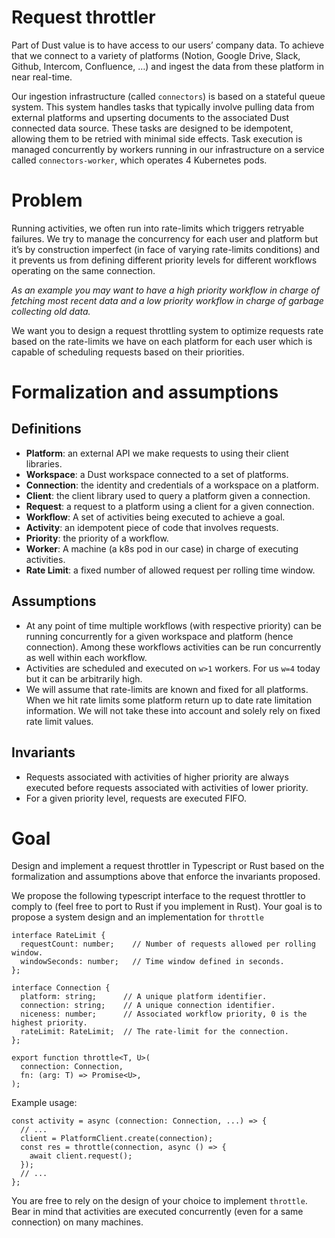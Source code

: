 # Request throttler

Part of Dust value is to have access to our users’ company data. To achieve that we connect to a variety of platforms (Notion, Google Drive, Slack, Github, Intercom, Confluence, …) and ingest the data from these platform in near real-time.

Our ingestion infrastructure (called `connectors`) is based on a stateful queue system. This system handles tasks that typically involve pulling data from external platforms and upserting documents to the associated Dust connected data source. These tasks are designed to be idempotent, allowing them to be retried with minimal side effects. Task execution is managed concurrently by workers running in our infrastructure on a service called `connectors-worker`, which operates 4 Kubernetes pods.

# Problem

Running activities, we often run into rate-limits which triggers retryable failures. We try to manage the concurrency for each user and platform but it’s by construction imperfect (in face of varying rate-limits conditions) and it prevents us from defining different priority levels for different workflows operating on the same connection.

*As an example you may want to have a high priority workflow in charge of fetching most recent data and a low priority workflow in charge of garbage collecting old data.*

We want you to design a request throttling system to optimize requests rate based on the rate-limits we have on each platform for each user which is capable of scheduling requests based on their priorities.

# Formalization and assumptions

## Definitions

- **Platform**: an external API we make requests to using their client libraries.
- **Workspace**: a Dust workspace connected to a set of platforms.
- **Connection**: the identity and credentials of a workspace on a platform.
- **Client**: the client library used to query a platform given a connection.
- **Request**: a request to a platform using a client for a given connection.
- **Workflow**: A set of activities being executed to achieve a goal.
- **Activity**: an idempotent piece of code that involves requests.
- **Priority**: the priority of a workflow.
- **Worker**: A machine (a k8s pod in our case) in charge of executing activities.
- **Rate Limit**: a fixed number of allowed request per rolling time window.

## Assumptions

- At any point of time multiple workflows (with respective priority) can be running concurrently for a given workspace and platform (hence connection). Among these workflows activities can be run concurrently as well within each workflow.
- Activities are scheduled and executed on `w>1` workers. For us `w=4` today but it can be arbitrarily high.
- We will assume that rate-limits are known and fixed for all platforms. When we hit rate limits some platform return up to date rate limitation information. We will not take these into account and solely rely on fixed rate limit values.

## Invariants

- Requests associated with activities of higher priority are always executed before requests associated with activities of lower priority.
- For a given priority level, requests are executed FIFO.

# Goal

Design and implement a request throttler in Typescript or Rust based on the formalization and assumptions above that enforce the invariants proposed. 

We propose the following typescript interface to the request throttler to comply to (feel free to port to Rust if you implement in Rust). Your goal is to propose a system design and an implementation for `throttle` 

```tsx
interface RateLimit {
  requestCount: number;    // Number of requests allowed per rolling window.
  windowSeconds: number;   // Time window defined in seconds.
};

interface Connection {
  platform: string;      // A unique platform identifier.
  connection: string;    // A unique connection identifier.
  niceness: number;      // Associated workflow priority, 0 is the highest priority.
  rateLimit: RateLimit;  // The rate-limit for the connection.
};

export function throttle<T, U>(
  connection: Connection,
  fn: (arg: T) => Promise<U>,
);

```

Example usage:

```tsx
const activity = async (connection: Connection, ...) => {
  // ...
  client = PlatformClient.create(connection);
  const res = throttle(connection, async () => {
    await client.request();
  });
  // ...
};
```

You are free to rely on the design of your choice to implement `throttle`. Bear in mind that activities are executed concurrently (even for a same connection) on many machines.